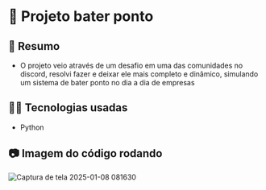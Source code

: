 # 🚀 Projeto bater ponto

## 📖 Resumo
- O projeto veio através de um desafio em uma das comunidades no discord, resolvi fazer e deixar ele mais completo e dinâmico,
simulando um sistema de bater ponto no dia a dia de empresas

## 👨‍💻 Tecnologias usadas
- Python

## 📷 Imagem do código rodando
![Captura de tela 2025-01-08 081630](https://github.com/user-attachments/assets/d8512477-dbc6-41fb-9291-b3caaf8ac268)
